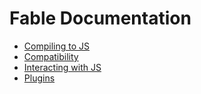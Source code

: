 # Fable Documentation

- [Compiling to JS](compiling.md)
- [Compatibility](compatibility.md)
- [Interacting with JS](interacting.md)
- [Plugins](plugins.md)